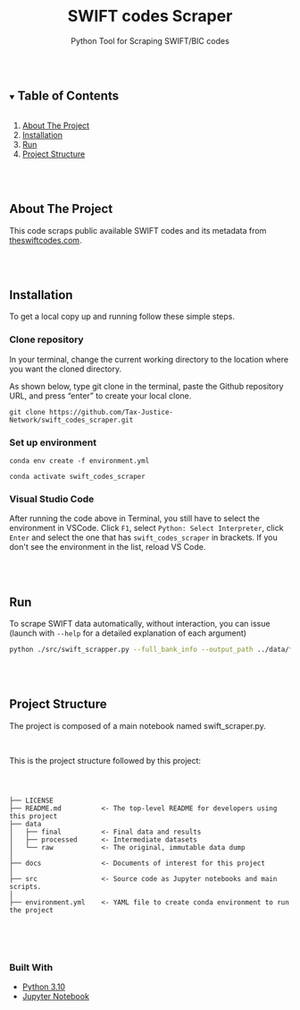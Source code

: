 <br />
<p align="center">
  <h1 align="center">SWIFT codes Scraper</h1>
</p>
<p align="center">
  Python Tool for Scraping SWIFT/BIC codes
  <br />
  <br />
  <br />
</p>




<!-- TABLE OF CONTENTS -->
<details open="open">
  <summary><h2 style="display: inline-block">Table of Contents</h2></summary>
  <ol>
    <li>
      <a href="#about-the-project">About The Project</a>
    </li>
    <li>
      <a href="#installation">Installation</a>
    <li>
      <a href="#run">Run</a>
    </li>
    <li><a href="#project-structure">Project Structure</a></li>
    
  </ol>
</details>
<br />
<br />


<!-- ABOUT THE PROJECT -->
## About The Project

This code scraps public available SWIFT codes and its metadata from [theswiftcodes.com](https://www.theswiftcodes.com/).

<br />
<br />

## Installation

To get a local copy up and running follow these simple steps.

### Clone repository

In your terminal, change the current working directory to the location where you want the cloned directory.

As shown below, type git clone in the terminal, paste the Github repository URL, and press “enter” to create your local clone. 

```
git clone https://github.com/Tax-Justice-Network/swift_codes_scraper.git
```

### Set up environment

```
conda env create -f environment.yml

conda activate swift_codes_scraper
```

### Visual Studio Code

After running the code above in Terminal, you still have to select the environment in VSCode. Click `F1`, select `Python: Select Interpreter`, click `Enter` and select the one that has `swift_codes_scraper` in brackets. If you don't see the environment in the list, reload VS Code.

<br />
<br />

## Run

To scrape SWIFT data automatically, without interaction, you can issue (launch with `--help` for a detailed explanation of each argument)
```sh
python ./src/swift_scrapper.py --full_bank_info --output_path ../data/final/swifts.jsonl
```

<br />
<br />

## Project Structure

The project is composed of a main notebook named swift_scraper.py.

<br />

This is the project structure followed by this project:
<pre><code>

  
├── LICENSE 
├── README.md          <- The top-level README for developers using this project
├── data
│   ├── final          <- Final data and results
│   ├── processed      <- Intermediate datasets
│   └── raw            <- The original, immutable data dump
│
├── docs               <- Documents of interest for this project
│
├── src                <- Source code as Jupyter notebooks and main scripts.
│
├── environment.yml    <- YAML file to create conda environment to run the project
   
</code></pre>

<br />
<br />

### Built With

* [Python 3.10](https://www.python.org/)
* [Jupyter Notebook](https://jupyter.org/ )


